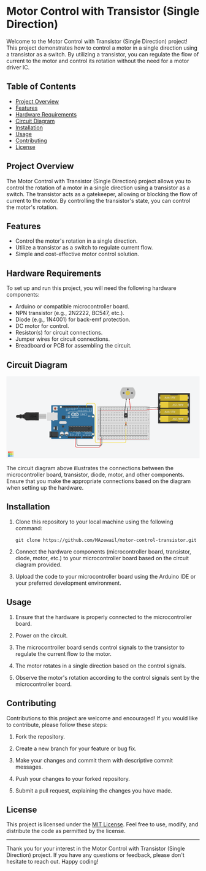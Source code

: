 # Motor Control with Transistor (Single Direction)

Welcome to the Motor Control with Transistor (Single Direction) project! This project demonstrates how to control a motor in a single direction using a transistor as a switch. By utilizing a transistor, you can regulate the flow of current to the motor and control its rotation without the need for a motor driver IC.

## Table of Contents

- [Project Overview](#project-overview)
- [Features](#features)
- [Hardware Requirements](#hardware-requirements)
- [Circuit Diagram](#circuit-diagram)
- [Installation](#installation)
- [Usage](#usage)
- [Contributing](#contributing)
- [License](#license)

## Project Overview

The Motor Control with Transistor (Single Direction) project allows you to control the rotation of a motor in a single direction using a transistor as a switch. The transistor acts as a gatekeeper, allowing or blocking the flow of current to the motor. By controlling the transistor's state, you can control the motor's rotation.

## Features

- Control the motor's rotation in a single direction.
- Utilize a transistor as a switch to regulate current flow.
- Simple and cost-effective motor control solution.

## Hardware Requirements

To set up and run this project, you will need the following hardware components:

- Arduino or compatible microcontroller board.
- NPN transistor (e.g., 2N2222, BC547, etc.).
- Diode (e.g., 1N4001) for back-emf protection.
- DC motor for control.
- Resistor(s) for circuit connections.
- Jumper wires for circuit connections.
- Breadboard or PCB for assembling the circuit.

## Circuit Diagram

![Circuit Diagram](https://github.com/MAzewail/Motor-Control-with-Transistor-Single-Direction/blob/main/Controls%20motor%20in%20a%20single%20direction.png)

The circuit diagram above illustrates the connections between the microcontroller board, transistor, diode, motor, and other components. Ensure that you make the appropriate connections based on the diagram when setting up the hardware.

## Installation

1. Clone this repository to your local machine using the following command:

   ```
   git clone https://github.com/MAzewail/motor-control-transistor.git
   ```

1. Connect the hardware components (microcontroller board, transistor, diode, motor, etc.) to your microcontroller board based on the circuit diagram provided.

1. Upload the code to your microcontroller board using the Arduino IDE or your preferred development environment.

## Usage

1. Ensure that the hardware is properly connected to the microcontroller board.

1. Power on the circuit.

1. The microcontroller board sends control signals to the transistor to regulate the current flow to the motor.

1. The motor rotates in a single direction based on the control signals.

1. Observe the motor's rotation according to the control signals sent by the microcontroller board.

## Contributing

Contributions to this project are welcome and encouraged! If you would like to contribute, please follow these steps:

1. Fork the repository.

1. Create a new branch for your feature or bug fix.

1. Make your changes and commit them with descriptive commit messages.

1. Push your changes to your forked repository.

1. Submit a pull request, explaining the changes you have made.

## License

This project is licensed under the [MIT License](LICENSE). Feel free to use, modify, and distribute the code as permitted by the license.

______________________________________________________________________

Thank you for your interest in the Motor Control with Transistor (Single Direction) project. If you have any questions or feedback, please don't hesitate to reach out. Happy coding!
